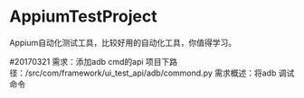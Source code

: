 # AppiumTestProject
Appium自动化测试工具，比较好用的自动化工具，你值得学习。


#20170321
需求：添加adb cmd的api
项目下路径：/src/com/framework/ui_test_api/adb/commond.py
需求概述：将adb 调试命令
